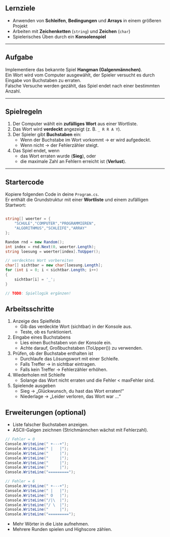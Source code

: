 ## Lernziele

- Anwenden von **Schleifen**, **Bedingungen** und **Arrays** in einem größeren Projekt  
- Arbeiten mit **Zeichenketten** (`string`) und **Zeichen** (`char`)  
- Spielerisches Üben durch ein **Konsolenspiel**  

---

## Aufgabe

Implementiere das bekannte Spiel **Hangman (Galgenmännchen)**.  
Ein Wort wird vom Computer ausgewählt, der Spieler versucht es durch Eingabe von Buchstaben zu erraten.  
Falsche Versuche werden gezählt, das Spiel endet nach einer bestimmten Anzahl.

---

## Spielregeln

1. Der Computer wählt ein **zufälliges Wort** aus einer Wortliste.  
2. Das Wort wird **verdeckt** angezeigt (z. B. `_ R R A Y`).  
3. Der Spieler gibt **Buchstaben** ein:  
   - Wenn der Buchstabe im Wort vorkommt → er wird aufgedeckt.  
   - Wenn nicht → der Fehlerzähler steigt.  
4. Das Spiel endet, wenn  
   - das Wort erraten wurde (**Sieg**), oder  
   - die maximale Zahl an Fehlern erreicht ist (**Verlust**).  

---

## Startercode

Kopiere folgenden Code in deine `Program.cs`.  
Er enthält die Grundstruktur mit einer **Wortliste** und einem zufälligen Startwort:

```csharp

string[] woerter = {
    "SCHULE","COMPUTER","PROGRAMMIEREN",
    "ALGORITHMUS","SCHLEIFE","ARRAY"
};

Random rnd = new Random();
int index = rnd.Next(0, woerter.Length);
string loesung = woerter[index].ToUpper();

// verdecktes Wort vorbereiten
char[] sichtbar = new char[loesung.Length];
for (int i = 0; i < sichtbar.Length; i++)
{
    sichtbar[i] = '_';
}

// TODO: Spiellogik ergänzen!
```

## Arbeitsschritte

1. Anzeige des Spielfelds
    - Gib das verdeckte Wort (sichtbar) in der Konsole aus.
    - Teste, ob es funktioniert.
2. Eingabe eines Buchstabens
    - Lies einen Buchstaben von der Konsole ein.
    - Achte darauf, Großbuchstaben (ToUpper()) zu verwenden.
3. Prüfen, ob der Buchstabe enthalten ist
    - Durchlaufe das Lösungswort mit einer Schleife.
    - Falls Treffer → in sichtbar eintragen.
    - Falls kein Treffer → Fehlerzähler erhöhen.
4. Wiederholen mit Schleife
    - Solange das Wort nicht erraten und die Fehler < maxFehler sind.
5. Spielende ausgeben
    - Sieg → „Glückwunsch, du hast das Wort erraten!“
    - Niederlage → „Leider verloren, das Wort war …“

## Erweiterungen (optional)

- Liste falscher Buchstaben anzeigen.
- ASCII-Galgen zeichnen (Strichmännchen wächst mit Fehlerzahl).

```csharp
// Fehler = 0
Console.WriteLine(" +---+");
Console.WriteLine(" |   |");
Console.WriteLine("     |");
Console.WriteLine("     |");
Console.WriteLine("     |");
Console.WriteLine("     |");
Console.WriteLine("=========");
```

```csharp
// Fehler = 6
Console.WriteLine(" +---+");
Console.WriteLine(" |   |");
Console.WriteLine(" O   |");
Console.WriteLine("/|\  |");
Console.WriteLine("/ \  |");
Console.WriteLine("     |");
Console.WriteLine("=========");
```




- Mehr Wörter in die Liste aufnehmen.
- Mehrere Runden spielen und Highscore zählen.
